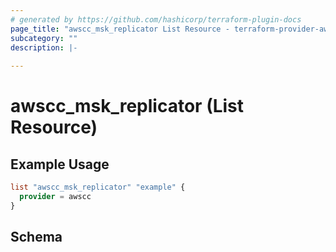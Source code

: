 ```yaml
---
# generated by https://github.com/hashicorp/terraform-plugin-docs
page_title: "awscc_msk_replicator List Resource - terraform-provider-awscc"
subcategory: ""
description: |-
  
---
```


# awscc_msk_replicator (List Resource)



## Example Usage

```terraform
list "awscc_msk_replicator" "example" {
  provider = awscc
}
```

<!-- schema generated by tfplugindocs -->
## Schema
